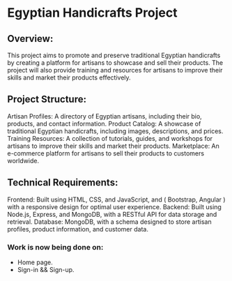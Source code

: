 # Egyptian Handicrafts Project

## Overview:
<p>
This project aims to promote and preserve traditional Egyptian handicrafts by creating a platform for artisans to showcase and sell their products.
The project will also provide training and resources for artisans to improve their skills and market their products effectively.
</p>

## Project Structure:
<p>
Artisan Profiles: A directory of Egyptian artisans, including their bio, products, and contact information.
Product Catalog: A showcase of traditional Egyptian handicrafts, including images, descriptions, and prices.
Training Resources: A collection of tutorials, guides, and workshops for artisans to improve their skills and market their products.
Marketplace: An e-commerce platform for artisans to sell their products to customers worldwide.
</p>

## Technical Requirements:
<p>
Frontend: Built using HTML, CSS, and JavaScript, and ( Bootstrap, Angular )  with a responsive design for optimal user experience.
Backend: Built using Node.js, Express, and MongoDB, with a RESTful API for data storage and retrieval.
Database: MongoDB, with a schema designed to store artisan profiles, product information, and customer data.
</p>

### Work is now being done on:
<ul>
  <li> Home page. </li>
  <li> Sign-in && Sign-up. </li>
</ul>
